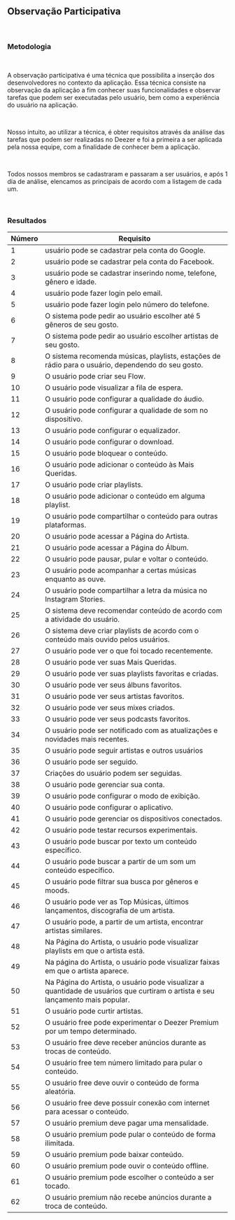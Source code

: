 ##  **Observação Participativa**

<br>

###  Metodologia

<p align="justify">&emsp;

A observação participativa é uma técnica que possibilita a inserção dos desenvolvedores no contexto da aplicação. Essa técnica consiste na observação da aplicação a fim conhecer suas funcionalidades e observar tarefas que podem ser executadas pelo usuário, bem como a experiência do usuário na aplicação.

</p>

<p align="justify">&emsp;

Nosso intuito, ao utilizar a técnica, é obter requisitos através da análise das tarefas que podem ser realizadas no Deezer e foi a primeira a ser aplicada pela nossa equipe, com a finalidade de conhecer bem a aplicação.

</p>

<p align="justify">&emsp;

Todos nossos membros se cadastraram e passaram a ser usuários, e após 1 dia de análise, elencamos as principais de acordo com a listagem de cada um.

</p>

<br>

###  Resultados

|Número | Requisito                                         |
|-------|---------------------------------------------------|
|1      |usuário pode se cadastrar pela conta do Google.    |
|2      |usuário pode se cadastrar pela conta do Facebook.  |
|3      |usuário pode se cadastrar inserindo nome, telefone, gênero e idade.|
|4      |usuário pode fazer login pelo email.|
|5      |usuário pode fazer login pelo número do telefone.|
|6      |O sistema pode pedir ao usuário escolher até 5 gêneros de seu gosto.|
|7      |O sistema pode pedir ao usuário escolher artistas de seu gosto.|
|8      |O sistema recomenda músicas, playlists, estações de rádio para o usuário, dependendo do seu gosto.|
|9      |O usuário pode criar seu Flow.|
|10      |O usuário pode visualizar a fila de espera.|
|11     |O usuário pode configurar a qualidade do áudio.|
|12      |O usuário pode configurar a qualidade de som no dispositivo.|
|13      |O usuário pode configurar o equalizador.|
|14      |O usuário pode configurar o download.|
|15      |O usuário pode bloquear o conteúdo.|
|16      |O usuário pode adicionar o conteúdo às Mais Queridas.|
|17      |O usuário pode criar playlists.|
|18      |O usuário pode adicionar o conteúdo em alguma playlist.|
|19      |O usuário pode compartilhar o conteúdo para outras plataformas.|
|20      |O usuário pode acessar a Página do Artista.|
|21      |O usuário pode acessar a Página do Álbum.|
|22      |O usuário pode pausar, pular e voltar o conteúdo.|
|23      |O usuário pode acompanhar a certas músicas enquanto as ouve.|
|24      |O usuário pode compartilhar a letra da música no Instagram Stories.|
|25      |O sistema deve recomendar conteúdo de acordo com a atividade do usuário.|
|26      |O sistema deve criar playlists de acordo com o conteúdo mais ouvido pelos usuários.|
|27      |O usuário pode ver o que foi tocado recentemente.|
|28      |O usuário pode ver suas Mais Queridas.|
|29      |O usuário pode ver suas playlists favoritas e criadas.|
|30      |O usuário pode ver seus álbuns favoritos.|
|31      |O usuário pode ver seus artistas favoritos.|
|32      |O usuário pode ver seus mixes criados.|
|33      |O usuário pode ver seus podcasts favoritos.|
|34      |O usuário pode ser notificado com as atualizações e novidades mais recentes.|
|35      |O usuário pode seguir artistas e outros usuários|
|36      |O usuário pode ser seguido.|
|37      |Criações do usuário podem ser seguidas.|
|38      |O usuário pode gerenciar sua conta.|
|39      |O usuário pode configurar o modo de exibição.|
|40      |O usuário pode configurar o aplicativo.|
|41      |O usuário pode gerenciar os dispositivos conectados.|
|42      |O usuário pode testar recursos experimentais.|
|43      |O usuário pode buscar por texto um conteúdo específico.|
|44      |O usuário pode buscar a partir de um som um conteúdo específico.|
|45      |O usuário pode filtrar sua busca por gêneros e moods.|
|46      |O usuário pode ver as Top Músicas, últimos lançamentos, discografia de um artista.|
|47      |O usuário pode, a partir de um artista, encontrar artistas similares.|
|48      |Na Página do Artista, o usuário pode visualizar playlists em que o artista está.|
|49      |Na página do Artista, o usuário pode visualizar faixas em que o artista aparece.|
|50      |Na Página do Artista, o usuário pode visualizar a quantidade de usuários que curtiram o artista e seu lançamento mais popular.|
|51      |O usuário pode curtir artistas.|
|52      |O usuário free pode experimentar o Deezer Premium por um tempo determinado.|
|53      |O usuário free deve receber anúncios durante as trocas de conteúdo.|
|54      |O usuário free tem número limitado para pular o conteúdo.|
|55      |O usuário free deve ouvir o conteúdo de forma aleatória.|
|56      |O usuário free deve possuir conexão com internet para acessar o conteúdo.|
|57      |O usuário premium deve pagar uma mensalidade.|
|58      |O usuário premium pode pular o conteúdo de forma ilimitada.|
|59      |O usuário premium pode baixar conteúdo.|
|60      |O usuário premium pode ouvir o conteúdo offline.|
|61      |O usuário premium pode escolher o conteúdo a ser tocado.|
|62      |O usuário premium não recebe anúncios durante a troca de conteúdo.|
